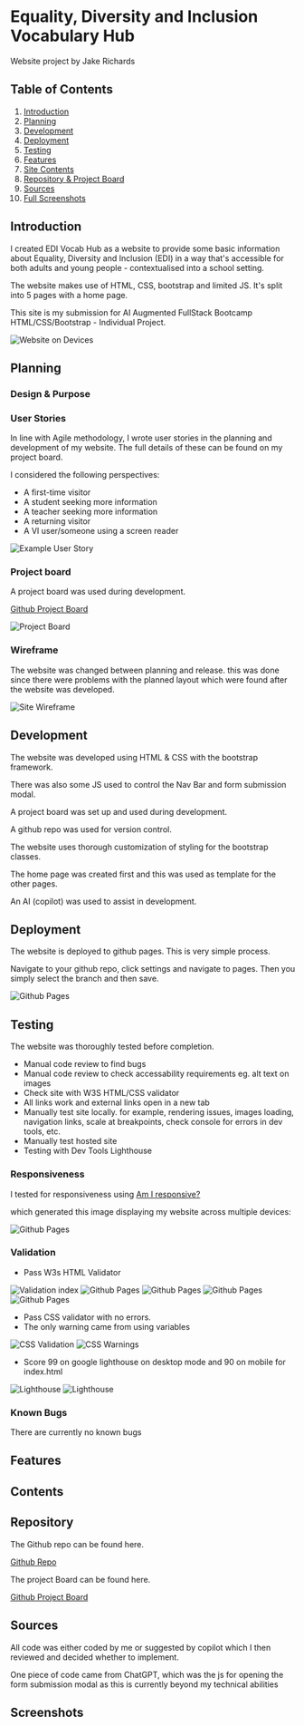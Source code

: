# Equality, Diversity and Inclusion Vocabulary Hub

Website project by Jake Richards

## Table of Contents

1. [Introduction](#introduction)
2. [Planning](#planning)
3. [Development](#development)
4. [Deployment](#deployment)
5. [Testing](#testing)
6. [Features](#features)
7. [Site Contents](#contents)
8. [Repository & Project Board](#repository)
9. [Sources](#sources)
10. [Full Screenshots](#screenshots)

## Introduction

I created EDI Vocab Hub as a website to provide some basic information about Equality, Diversity and Inclusion (EDI) in a way that's accessible for both adults and young people - contextualised into a school setting. 

The website makes use of HTML, CSS, bootstrap and limited JS. It's split into 5 pages with a home page. 

This site is my submission for AI Augmented FullStack Bootcamp HTML/CSS/Bootstrap - Individual Project.

![Website on Devices](assets/images/readme/devices.png)

## Planning

### Design & Purpose



### User Stories

In line with Agile methodology, I wrote user stories in the planning and development of my website. The full details of these can be found on my project board.

I considered the following perspectives:

- A first-time visitor
- A student seeking more information
- A teacher seeking more information
- A returning visitor
- A VI user/someone using a screen reader

![Example User Story](assets/images/readme/user-story.png)

### Project board

A project board was used during development.

[Github Project Board](https://github.com/users/JakeCRichards/projects/5)

![Project Board](assets/images/readme/project-board.png)

### Wireframe

The website was changed between planning and release. this was done since there were problems with the planned layout which were found after the website was developed.

![Site Wireframe](assets/images/readme/site-wireframe.png)

## Development

The website was developed using HTML & CSS with the bootstrap framework.

There was also some JS used to control the Nav Bar and form submission modal.

A project board was set up and used during development.

A github repo was used for version control.

The website uses thorough customization of styling for the bootstrap classes.

The home page was created first and this was used as template for the other pages. 

An AI (copilot) was used to assist in development. 

## Deployment

The website is deployed to github pages. This is very simple process.

Navigate to your github repo, click settings and navigate to pages. Then you simply select the branch and then save.

![Github Pages](assets/images/readme/deploy-pages.png)

## Testing

The website was thoroughly tested before completion.

- Manual code review to find bugs
- Manual code review to check accessability requirements eg. alt text on images
- Check site with W3S HTML/CSS validator
- All links work and external links open in a new tab
- Manually test site locally. for example, rendering issues, images loading, navigation links, scale at breakpoints, check console for errors in dev tools, etc.
- Manually test hosted site
- Testing with Dev Tools Lighthouse

### Responsiveness

I tested for responsiveness using [Am I responsive?](https://ui.dev/amiresponsive?url=https://jakecrichards.github.io/Vocabulary-of-EDI/)

which generated this image displaying my website across multiple devices:

![Github Pages](assets/images/readme/responsiveness-testing.png)

### Validation

- Pass W3s HTML Validator 

![Validation index](assets/images/readme/validation-1.png)
![Github Pages](assets/images/readme/validation-2.png)
![Github Pages](assets/images/readme/validation-3.png)
![Github Pages](assets/images/readme/validation-4.png)
![Github Pages](assets/images/readme/validation-5.png)

- Pass CSS validator with no errors.
- The only warning came from using variables

![CSS Validation](assets/images/readme/css-validation.png)
![CSS Warnings](assets/images/readme/css-validation-warning.png)

- Score 99 on google lighthouse on desktop mode and 90 on mobile for index.html

![Lighthouse](assets/images/readme/lighthouse-test-desktop.png)
![Lighthouse](assets/images/readme/lighthouse-test-mobile.png)

### Known Bugs

There are currently no known bugs

## Features



## Contents



## Repository

The Github repo can be found here.

[Github Repo](https://github.com/JakeCRichards/Vocabulary-of-EDI)

The project Board can be found here.

[Github Project Board](https://github.com/users/JakeCRichards/projects/5)

## Sources

All code was either coded by me or suggested by copilot which I then reviewed and decided whether to implement.

One piece of code came from ChatGPT, which was the js for opening the form submission modal as this is currently beyond my technical abilities

## Screenshots

